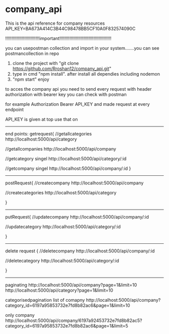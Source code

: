 # company_api
This is the api reference for company resources
API_KEY=BA673A414C3B44C98478BB5CF10A0F832574090C

!!!!!!!!!!!!!!!!!!!!!!!!!!!important!!!!!!!!!!!!!!!!!!!!!!!!!!!!!!!!!!!!!!!!!

you can usepostman collection and import in your system.......you can see postmancollection in repo

1. clone the project with "git clone https://github.com/Rroshan12/company_api.git"
2. type in cmd "npm install". after install all dependies including nodemon
3. "npm start" enjoy

to acces the company api 
you need to send every request with header authorization with bearer key 
you can check with postman

for example
Authorization  Bearer API_KEY  and made request at every endpoint 

API_KEY is given at top use that on

************************************************************************************
end points:
getrequest{
//getallcategories
http://localhost:5000/api/category

//getallcompanies
http://localhost:5000/api/company

//getcategory singel
http://localhost:5000/api/category/:id

//getcompany singel
http://localhost:5000/api/company/:id
}

**************************************************************************************
postRequest{
//createcompany
http://localhost:5000/api/company

//createcategories
http://localhost:5000/api/category


}
**************************************************************************************

putRequest{
//updatecompany
http://localhost:5000/api/company/:id

//updatecategory
http://localhost:5000/api/category/:id


}

*********************************************************************
delete request
{
//deletecompany
http://localhost:5000/api/company/:id

//deletecategory
http://localhost:5000/api/category/:id


}
************************************************************************************************************
paginating
http://localhost:5000/api/company?page=1&limit=10
http://localhost:5000/api/category?page=1&limit=10

categorisedpagination
list of comapny
http://localhost:5000/api/company?category_id=6197a95853732e7fd8b82ac6&page=1&limit=10

only company
http://localhost:5000/api/company/6197a92453732e7fd8b82ac5?category_id=6197a95853732e7fd8b82ac6&page=1&limit=5

